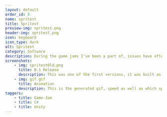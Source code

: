 ```yaml
---
layout: default
order_id: 5
name: spritest
title: Spritest
preview-img: spritest.png
header-img: spritest.png
icon: keyboard
icon_type: dark
alt: Spritest
category: Software
description: During the game jams I've been a part of, issues have often popped up. As a passionate programmer I enjoy making tools to help people, this is one of them.<br>When making sprites, tools for it often lack certain features, one of these is exporting a sheet from multiple animation frames. By passsing images to this program, a sheet containing all of them will be generated. This spritesheet can later be downloaded and used in any engine that supports spritesheets, such as Unity or directly read by anything and animated, such as javascript.<br>We often also need to show work in progress, to keep up with the event and to offer content to be later shown by the organizers. This program handles that too, by creating gifs from the created animations, which can be exported quickly to giphy.<br><br>Spritest has also been used by marketing students often to create animated banners for their projects and is even used by companies to place ads on their products.
screenshots:
    - img: spritestOld.png
      title: 0.1 Release
      description: This was one of the first versions, it was built as a website, however there were issues when handling large animations.
    - img: gif.gif
      title: Animation
      description: This is the generated gif, speed as well as which specific frames to be used can be specified in the program.
taggers:
    - title: Game-Jam
    - title: C#
    - title: Unity
---
```



